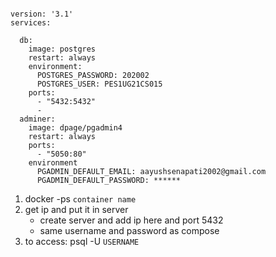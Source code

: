 ```# Use postgres/example user/password credentials

version: '3.1'  
services:
 
  db:
    image: postgres
    restart: always
    environment:
      POSTGRES_PASSWORD: 202002
      POSTGRES_USER: PES1UG21CS015
    ports:
      - "5432:5432"
      - 
  adminer:
    image: dpage/pgadmin4
    restart: always
    ports:
      - "5050:80"
    environment
      PGADMIN_DEFAULT_EMAIL: aayushsenapati2002@gmail.com
      PGADMIN_DEFAULT_PASSWORD: ******
```

1. docker -ps `container name`
2. get ip and put it in server
	- create server and add ip here and port 5432
	- same username and password as compose
3. to access: psql -U `USERNAME`
